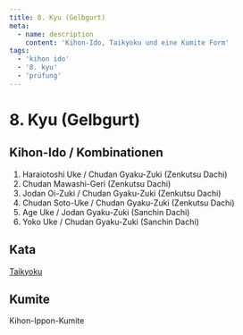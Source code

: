 ```yaml
---
title: 8. Kyu (Gelbgurt)
meta:
  - name: description 
    content: 'Kihon-Ido, Taikyoku und eine Kumite Form' 
tags:
  - 'kihon ido'
  - '8. kyu'
  - 'prüfung'
---
```


# 8. Kyu (Gelbgurt)

## Kihon-Ido / Kombinationen

1. Haraiotoshi Uke / Chudan Gyaku-Zuki (Zenkutsu Dachi)
2. Chudan Mawashi-Geri (Zenkutsu Dachi)
3. Jodan Oi-Zuki / Chudan Gyaku-Zuki (Zenkutsu Dachi)
4. Chudan Soto-Uke / Chudan Gyaku-Zuki (Zenkutsu Dachi)
5. Age Uke / Jodan Gyaku-Zuki (Sanchin Dachi)
6. Yoko Uke / Chudan Gyaku-Zuki (Sanchin Dachi)

## Kata

[Taikyoku](/kata/taikyoku)

## Kumite

Kihon-Ippon-Kumite
